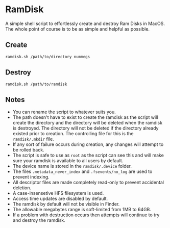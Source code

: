 # RamDisk

A simple shell script to effortlessly create and destroy Ram Disks in MacOS. The whole point of course is to be as simple and helpful as possible.

## Create

`ramdisk.sh /path/to/directory nummegs`

## Destroy

`ramdisk.sh /path/to/ramdisk`

## Notes

* You can rename the script to whatever suits you.
* The path doesn't have to exist to create the ramdisk as the script will create the directory and the directory will be deleted when the ramdisk is destroyed. The directory will not be deleted if the directory already existed prior to creation. The controlling file for this is the `ramdisk/.mkdir` file.
* If any sort of failure occurs during creation, any changes will attempt to be rolled back.
* The script is safe to use as `root` as the script can see this and will make sure your ramdisk is available to all users by default.
* The device name is stored in the `ramdisk/.device` folder.
* The files `.metadata_never_index` and `.fsevents/no_log` are used to prevent indexing.
* All descriptor files are made completely read-only to prevent accidental deletion.
* A case-insensetive HFS filesystem is used.
* Access time updates are disabled by default.
* The ramdisk by default will not be visible in Finder.
* The allowable megabytes range is soft-limited from 1MB to 64GB.
* If a problem with destruction occurs then attempts will continue to try and destroy the ramdisk.
